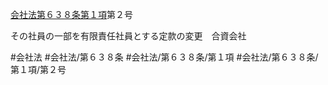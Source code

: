[会社法第６３８条第１項](会社法＿＿＿＿第６３８条第１項)第２号

その社員の一部を有限責任社員とする定款の変更　合資会社


#会社法
#会社法/第６３８条
#会社法/第６３８条/第１項
#会社法/第６３８条/第１項/第２号
